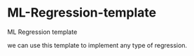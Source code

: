# ML-Regression-template
ML Regression template

we can use this template to implement any type of regression.
